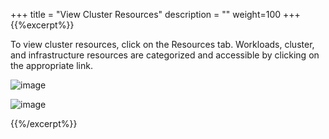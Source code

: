 +++
title = "View Cluster Resources"
description = ""
weight=100
+++
{{%excerpt%}}

To view cluster resources, click on the Resources tab. Workloads, cluster, and infrastructure resources are categorized and accessible by clicking on the appropriate link.

![image](/images/clusterresources-1.png)

![image](/images/clusterresources-2.png)

{{%/excerpt%}}
